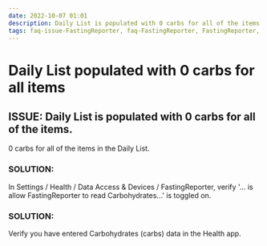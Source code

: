 ```yaml
---
date: 2022-10-07 01:01
description: Daily List is populated with 0 carbs for all of the items.
tags: faq-issue-FastingReporter, faq-FastingReporter, FastingReporter, issue, faq, support
---
```

# Daily List populated with 0 carbs for all items

## ISSUE: Daily List is populated with 0 carbs for all of the items.

0 carbs for all of the items in the Daily List.

### SOLUTION:
In Settings / Health / Data Access & Devices / FastingReporter, verify '... is allow FastingReporter to read Carbohydrates...' is toggled on.

### SOLUTION:
Verify you have entered Carbohydrates (carbs) data in the Health app.
